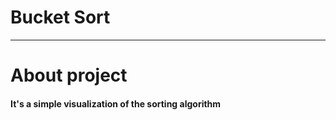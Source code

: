 Bucket Sort
========================
---
# About project
#### It's a simple visualization of the sorting algorithm
